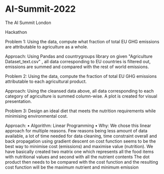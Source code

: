 # AI-Summit-2022

The AI Summit London

Hackathon

Problem 1: Using the data, compute what fraction of total EU GHG emissions are attributable to agriculture as a whole.

Approach: Using Pandas and countrygroups library on given "Agriculture Dataset_text.csv" , all data corresponding to EU countries is filtered out, emissions are summed and compared with the rest of world emissions.

Problem 2: Using the data, compute the fraction of total EU GHG emissions attributable to each agricultural product.

Approach: Using the cleansed data above, all data corresponding to each category of agriculture is summed column-wise. A plot is created for visual presentation.

Problem 3: Design an ideal diet that meets the nutrition requirements while minimising environmental cost.

Approach:
•	Algorithm: Linear Programming
•	Why: We chose this linear approach for multiple reasons. Few reasons being less amount of data available, a lot of time needed for data cleaning, time constraint overall and back propagation using gradient descent on cost function seems to be the best way to minimise cost (emissions) and maximise value (nutrition).
We have basically created two matrix one which represents all the food items with nutritional values and second with all the nutrient contents 
The dot product then needs to be compared with the cost function and the resulting cost function will be the maximum nutrient and minimum emission
